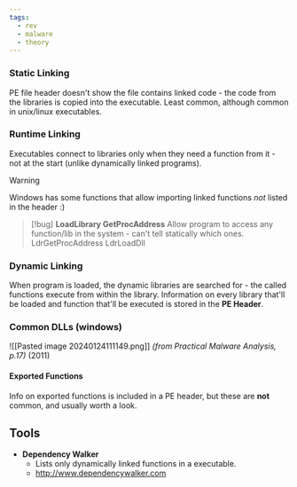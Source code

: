 ```yaml
---
tags:
  - rev
  - malware
  - theory
---
```

### Static Linking
PE file header doesn't show the file contains linked code - the code from the libraries is copied into the executable.
Least common, although common in unix/linux executables.

### Runtime Linking
Executables connect to libraries only when they need a function from it - not at the start (unlike dynamically linked programs).

>[!warning] 
>Windows has some functions that allow importing linked functions *not* listed in the header :)
>>[!bug]
>>**LoadLibrary
>>GetProcAddress**
>>	Allow program to access any function/lib in the system - can't tell statically which ones.
>>LdrGetProcAddress
>>LdrLoadDll

### Dynamic Linking
When program is loaded, the dynamic libraries are searched for - the called functions execute from within the library.
Information on every library  that'll be loaded and function that'll be executed is stored in the **PE Header**.

### Common DLLs (windows)
![[Pasted image 20240124111149.png]]
*(from Practical Malware Analysis, p.17)* (2011) 


#### Exported Functions

Info on exported functions is included in a PE header, but these are **not** common, and usually worth a look.


## Tools
- **Dependency Walker**
	- Lists only dynamically linked functions in a executable.
	- http://www.dependencywalker.com


